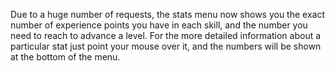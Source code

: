 Due to a huge number of requests, the stats menu now shows you the exact number of experience points you have in each skill, and the number you need to reach to advance a level. For the more detailed information about a particular stat just point your mouse over it, and the numbers will be shown at the bottom of the menu.
